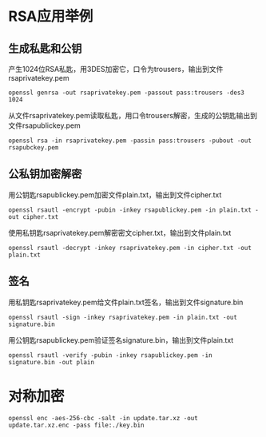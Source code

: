 ﻿---
layout: single
position: Developer
---

# RSA应用举例

## 生成私匙和公钥

产生1024位RSA私匙，用3DES加密它，口令为trousers，输出到文件rsaprivatekey.pem

    openssl genrsa -out rsaprivatekey.pem -passout pass:trousers -des3 1024

从文件rsaprivatekey.pem读取私匙，用口令trousers解密，生成的公钥匙输出到文件rsapublickey.pem

    openssl rsa -in rsaprivatekey.pem -passin pass:trousers -pubout -out rsapubckey.pem

## 公私钥加密解密

用公钥匙rsapublickey.pem加密文件plain.txt，输出到文件cipher.txt

    openssl rsautl -encrypt -pubin -inkey rsapublickey.pem -in plain.txt -out cipher.txt

使用私钥匙rsaprivatekey.pem解密密文cipher.txt，输出到文件plain.txt

    openssl rsautl -decrypt -inkey rsaprivatekey.pem -in cipher.txt -out plain.txt

## 签名

用私钥匙rsaprivatekey.pem给文件plain.txt签名，输出到文件signature.bin

    openssl rsautl -sign -inkey rsaprivatekey.pem -in plain.txt -out signature.bin

用公钥匙rsapublickey.pem验证签名signature.bin，输出到文件plain.txt

    openssl rsautl -verify -pubin -inkey rsapublickey.pem -in signature.bin -out plain

# 对称加密

    openssl enc -aes-256-cbc -salt -in update.tar.xz -out update.tar.xz.enc -pass file:./key.bin